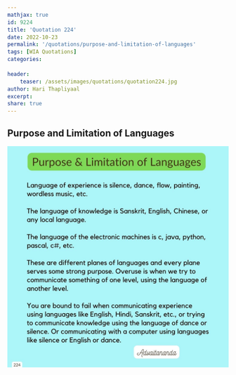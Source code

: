 ```yaml
---
mathjax: true
id: 9224
title: 'Quotation 224'
date: 2022-10-23
permalink: '/quotations/purpose-and-limitation-of-languages'
tags: [WIA Quotations] 
categories: 

header:
    teaser: /assets/images/quotations/quotation224.jpg
author: Hari Thapliyaal 
excerpt:
share: true 
---
```


## Purpose and Limitation of Languages

![Purpose and Limitation of Languages](/assets/images/quotations/quotation224.jpg)
